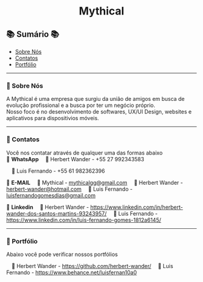 # <p align="center">Mythical</p>

## :books: Sumário :books:

- [Sobre Nós](#diamond_shape_with_a_dot_inside-Sobre-Nós)
- [Contatos](#diamond_shape_with_a_dot_inside-Contatos)
- [Portfólio](#diamond_shape_with_a_dot_inside-Portfólio)
_________________
### :diamond_shape_with_a_dot_inside: Sobre Nós
A Mythical é uma empresa que surgiu da união de amigos em busca de evolução profissional e a busca por ter um negócio próprio.<br>
Nosso foco é no desenvolvimento de softwares, UX/UI Design, websites e aplicativos para dispositivios móveis.<br>
_________________
### :diamond_shape_with_a_dot_inside: Contatos
Você nos contatar através de qualquer uma das formas abaixo<br>
:large_blue_diamond: **WhatsApp**
&emsp;:bookmark: Herbert Wander - +55 27 992343583

&emsp;:bookmark: Luis Fernando - +55 61 982362396

:large_blue_diamond: **E-MAIL**
&emsp;:bookmark: Mythical - mythicalgg@gmail.com
&emsp;:bookmark: Herbert Wander - herbert-wander@hotmail.com
&emsp;:bookmark: Luis Fernando - luisfernandogomesdias@gmail.com

:large_blue_diamond: **Linkedin**
&emsp;:bookmark: Herbert Wander - https://www.linkedin.com/in/herbert-wander-dos-santos-martins-93243957/
&emsp;:bookmark: Luis Fernando - https://www.linkedin.com/in/luis-fernando-gomes-1812a6145/

_________________
### :diamond_shape_with_a_dot_inside: Portfólio
Abaixo você pode verificar nossos portfólios

&emsp;:bookmark: Herbert Wander - https://github.com/herbert-wander/
&emsp;:bookmark: Luis Fernando - https://www.behance.net/luisfernan10a0

